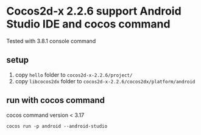 # Cocos2d-x 2.2.6 support Android Studio IDE and cocos command

Tested with 3.8.1 console command

## setup

1. copy `hello` folder to `cocos2d-x-2.2.6/project/`
2. copy `libcocos2dx` folder to `cocos2d-x-2.2.6/cocos2dx/platform/android`


## run with cocos command

cocos command version < 3.17
```
cocos run -p android --android-studio
```


